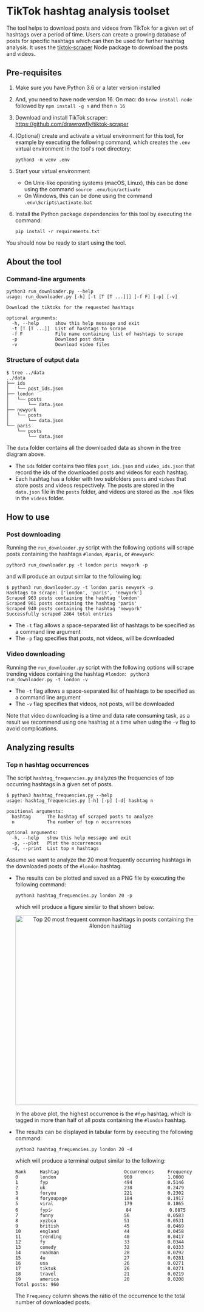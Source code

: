 # TikTok hashtag analysis toolset 
The tool helps to download posts and videos from TikTok for a given set of hashtags over a period of time. Users can create a growing database of posts for specific hashtags which can then be used for further hashtag analysis. It uses the [tiktok-scraper](https://github.com/drawrowfly/tiktok-scraper) Node package  to download the posts and videos.

## Pre-requisites
1. Make sure you have Python 3.6 or a later version installed
2. And, you need to have node version 16. On mac: do `brew install node` followed by `npm install -g n` and then `n 16`
4. Download and install TikTok scraper: https://github.com/drawrowfly/tiktok-scraper 
5. (Optional) create and activate a virtual environment for this tool, for example by executing the following command, which creates the `.env` virtual environment in the tool's root directory:

    `python3 -m venv .env`

4. Start your virtual environment
    - On Unix-like operating systems (macOS, Linux), this can be done using the command `source .env/bin/activate`
    - On Windows, this can be done using the command `.env\Scripts\activate.bat`
    
5. Install the Python package dependencies for this tool by executing the command: 

    `pip install -r requirements.txt`

You should now be ready to start using the tool.


## About the tool
### Command-line arguments
```
python3 run_downloader.py --help
usage: run_downloader.py [-h] [-t [T [T ...]]] [-f F] [-p] [-v]

Download the tiktoks for the requested hashtags

optional arguments:
  -h, --help      show this help message and exit
  -t [T [T ...]]  List of hashtags to scrape
  -f F            File name containing list of hashtags to scrape
  -p              Download post data
  -v              Download video files
```

### Structure of output data
```
$ tree ../data
../data
├── ids
│   └── post_ids.json
├── london
│   └── posts
│       └── data.json
├── newyork
│   └── posts
│       └── data.json
└── paris
    └── posts
        └── data.json
```


The `data` folder contains all the downloaded data as shown in the tree diagram above. 
- The `ids` folder contains two files `post_ids.json` and `video_ids.json` that record the ids of the downloaded posts and videos for each hashtag.
- Each hashtag has a folder with two subfolders `posts` and `videos` that store posts and videos respectively. The posts are stored in the `data.json` file in the `posts` folder, and videos are stored as the `.mp4` files in the `videos` folder.


## How to use
### Post downloading
Running the `run_downloader.py` script with the following options will scrape posts containing the hashtags `#london`, `#paris`, or `#newyork`:

    python3 run_downloader.py -t london paris newyork -p

and will produce an output similar to the following log:

    $ python3 run_downloader.py -t london paris newyork -p
    Hashtags to scrape: ['london', 'paris', 'newyork']
    Scraped 963 posts containing the hashtag 'london'
    Scraped 961 posts containing the hashtag 'paris'
    Scraped 940 posts containing the hashtag 'newyork'
    Successfully scraped 2864 total entries

- The `-t` flag allows a space-separated list of hashtags to be specified as a command line argument
- The `-p` flag specifies that posts, not videos, will be downloaded

### Video downloading
Running the `run_downloader.py` script with the following options will scrape trending videos containing the hashtag `#london`:
` python3 run_downloader.py -t london -v`

- The `-t` flag allows a space-separated list of hashtags to be specified as a command line argument
- The `-v` flag specifies that videos, not posts, will be downloaded

Note that video downloading is a time and data rate consuming task, as a result we recommend using one hashtag at a time when using the `-v` flag to avoid complications.

## Analyzing results 
### Top n hashtag occurrences 
The script `hashtag_frequencies.py` analyzes the frequencies of top occurring hashtags in a given set of posts.

```
$ python3 hashtag_frequencies.py --help
usage: hashtag_frequencies.py [-h] [-p] [-d] hashtag n

positional arguments:
  hashtag      The hashtag of scraped posts to analyze
  n            The number of top n occurrences

optional arguments:
  -h, --help   show this help message and exit
  -p, --plot   Plot the occurrences
  -d, --print  List top n hashtags
  ```

Assume we want to analyze the 20 most frequently occurring hashtags in the downloaded posts of the `#london` hashtag.

- The results can be plotted and saved as a PNG file by executing the following command: 

    `python3 hashtag_frequencies.py london 20 -p`
    
    which will produce a figure similar to that shown below:
    <p align="center">
        <img src="https://user-images.githubusercontent.com/18430739/166878928-d146b352-b68c-4ab4-bd2c-feb2f0140df9.png" height="500" alt="Top 20 most frequent common hashtags in posts containing the #london hashtag">
    </p>
    
    In the above plot, the highest occurrence is the `#fyp` hashtag, which is tagged in more than half of all posts containing the `#london` hashtag.

- The results can be displayed in tabular form by executing the following command:

    `python3 hashtag_frequencies.py london 20 -d`

    which will produce a terminal output similar to the following:
    ```
    Rank     Hashtag                        Occurrences     Frequency
    0        london                         960             1.0000
    1        fyp                            494             0.5146
    2        uk                             238             0.2479
    3        foryou                         221             0.2302
    4        foryoupage                     184             0.1917
    5        viral                          179             0.1865
    6        fypシ                           84              0.0875
    7        funny                          56              0.0583
    8        xyzbca                         51              0.0531
    9        british                        45              0.0469
    10       england                        44              0.0458
    11       trending                       40              0.0417
    12       fy                             33              0.0344
    13       comedy                         32              0.0333
    14       roadman                        28              0.0292
    15       4u                             27              0.0281
    16       usa                            26              0.0271
    17       tiktok                         26              0.0271
    18       travel                         21              0.0219
    19       america                        20              0.0208
    Total posts: 960
    ```

    The `Frequency` column shows the ratio of the occurrence to the total number of downloaded posts.
